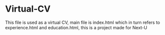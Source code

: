 # Virtual-CV

This file is used as a virtual CV, main file is index.html which in turn refers to experience.html and education.html, this is a project made for Next-U
